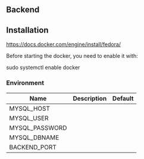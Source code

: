 ## Backend

## Installation

https://docs.docker.com/engine/install/fedora/

Before starting the docker, you need to enable it with:

sudo systemctl enable docker


### Environment

| Name           | Description | Default |
| -------------- | ----------- | ------- |
| MYSQL_HOST     |             |         |
| MYSQL_USER     |             |         |
| MYSQL_PASSWORD |             |         |
| MYSQL_DBNAME   |             |         |
| BACKEND_PORT   |             |         |
